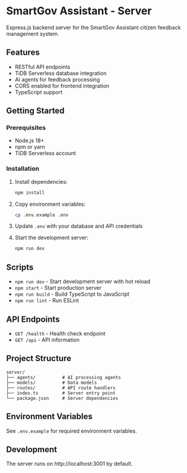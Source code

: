 # SmartGov Assistant - Server

Express.js backend server for the SmartGov Assistant citizen feedback management system.

## Features

- RESTful API endpoints
- TiDB Serverless database integration
- AI agents for feedback processing
- CORS enabled for frontend integration
- TypeScript support

## Getting Started

### Prerequisites

- Node.js 18+
- npm or yarn
- TiDB Serverless account

### Installation

1. Install dependencies:
   ```bash
   npm install
   ```

2. Copy environment variables:
   ```bash
   cp .env.example .env
   ```

3. Update `.env` with your database and API credentials

4. Start the development server:
   ```bash
   npm run dev
   ```

## Scripts

- `npm run dev` - Start development server with hot reload
- `npm start` - Start production server
- `npm run build` - Build TypeScript to JavaScript
- `npm run lint` - Run ESLint

## API Endpoints

- `GET /health` - Health check endpoint
- `GET /api` - API information

## Project Structure

```
server/
├── agents/          # AI processing agents
├── models/          # Data models
├── routes/          # API route handlers
├── index.ts         # Server entry point
└── package.json     # Server dependencies
```

## Environment Variables

See `.env.example` for required environment variables.

## Development

The server runs on http://localhost:3001 by default.